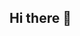 ## Hi there 👋

<!--
**muhamedeee/muhamedeee** is a ✨ _special_ ✨ repository because its `README.md` (this file) appears on your GitHub profile.

Here are some ideas to get you started:

- 🔭 I’m currently working on expenses tracker app
- 🌱 I’m currently learning automation and testing
- 👯 I’m looking to collaborate on ...
- 🤔 I’m looking for help with ...
- 💬 Ask me about ...
- 📫 How to reach me: ...
- 😄 Pronouns: ...
<p>
    Im an aspiring developer interested in automation and testing. I started my journey with building PCs, fixing hardware and now I want to contribute to digital world.
  All my projects were built through my learning process with purpose to be useful in real life.
</p>
  <img src="assets/cat-hug.gif" alt="Demo" width="150" style="float: right; margin-left: 10px;">

### TOOLS AND LANGUAGES:
<div style="display: flex;">
 <img align="left" alt="VSCode" width="40px" style="padding-right:20px;" src="https://cdn.jsdelivr.net/gh/devicons/devicon@latest/icons/vscode/vscode-original-wordmark.svg"/>
 <img align="left" alt="C" width="40px" style="padding-right:20px;" src="https://cdn.jsdelivr.net/gh/devicons/devicon@latest/icons/c/c-original.svg"/>
 <img align="left" alt="Python" width="40px" style="padding-right:20px;" src="https://cdn.jsdelivr.net/gh/devicons/devicon@latest/icons/python/python-plain.svg"/>
 <img align="left" alt="SQLite" width="40px" style="padding-right:20px;" src="https://cdn.jsdelivr.net/gh/devicons/devicon@latest/icons/sqlite/sqlite-original-wordmark.svg"/>
 <img align="left" alt="Bash" width="40px" style="padding-right:20px;" src="https://cdn.jsdelivr.net/gh/devicons/devicon@latest/icons/bash/bash-original.svg"/> 
 <img align="left" alt="HTML5" width="40px" style="padding-right:20px;" src="https://cdn.jsdelivr.net/gh/devicons/devicon@latest/icons/html5/html5-original-wordmark.svg" src="https://cdn.jsdelivr.net/gh/devicons/devicon@latest/icons/css3/css3-original-wordmark.svg"/>
 <img align="left" alt="CSS" width="40px" style="padding-right:20px;"  <img src="https://cdn.jsdelivr.net/gh/devicons/devicon@latest/icons/css3/css3-original-wordmark.svg"/>
 <img align="left" alt="Selenium" width="40px" style="padding-right:20px;" src="https://cdn.jsdelivr.net/gh/devicons/devicon@latest/icons/selenium/selenium-original.svg"/>
</div>
<br/>
